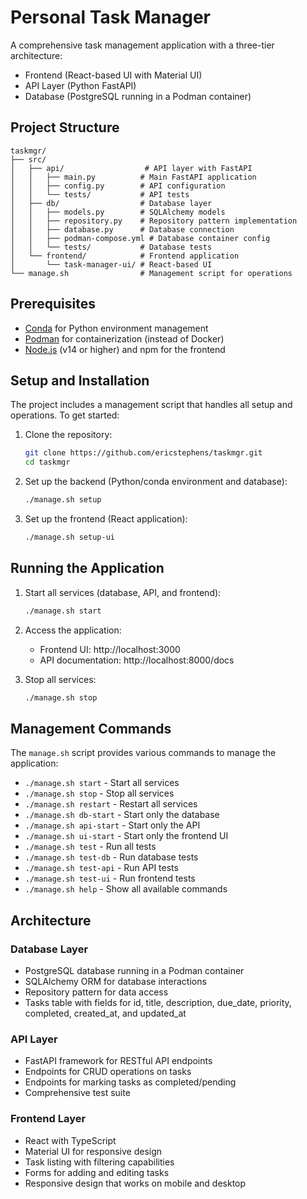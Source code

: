 # Personal Task Manager

A comprehensive task management application with a three-tier architecture:
- Frontend (React-based UI with Material UI)
- API Layer (Python FastAPI)
- Database (PostgreSQL running in a Podman container)

## Project Structure

```
taskmgr/
├── src/
│   ├── api/                  # API layer with FastAPI
│   │   ├── main.py          # Main FastAPI application
│   │   ├── config.py        # API configuration
│   │   └── tests/           # API tests
│   ├── db/                  # Database layer
│   │   ├── models.py        # SQLAlchemy models
│   │   ├── repository.py    # Repository pattern implementation
│   │   ├── database.py      # Database connection
│   │   ├── podman-compose.yml # Database container config
│   │   └── tests/           # Database tests
│   └── frontend/            # Frontend application
│       └── task-manager-ui/ # React-based UI
└── manage.sh                # Management script for operations
```

## Prerequisites

- [Conda](https://docs.conda.io/en/latest/) for Python environment management
- [Podman](https://podman.io/) for containerization (instead of Docker)
- [Node.js](https://nodejs.org/) (v14 or higher) and npm for the frontend

## Setup and Installation

The project includes a management script that handles all setup and operations. To get started:

1. Clone the repository:
   ```bash
   git clone https://github.com/ericstephens/taskmgr.git
   cd taskmgr
   ```

2. Set up the backend (Python/conda environment and database):
   ```bash
   ./manage.sh setup
   ```

3. Set up the frontend (React application):
   ```bash
   ./manage.sh setup-ui
   ```

## Running the Application

1. Start all services (database, API, and frontend):
   ```bash
   ./manage.sh start
   ```

2. Access the application:
   - Frontend UI: http://localhost:3000
   - API documentation: http://localhost:8000/docs

3. Stop all services:
   ```bash
   ./manage.sh stop
   ```

## Management Commands

The `manage.sh` script provides various commands to manage the application:

- `./manage.sh start` - Start all services
- `./manage.sh stop` - Stop all services
- `./manage.sh restart` - Restart all services
- `./manage.sh db-start` - Start only the database
- `./manage.sh api-start` - Start only the API
- `./manage.sh ui-start` - Start only the frontend UI
- `./manage.sh test` - Run all tests
- `./manage.sh test-db` - Run database tests
- `./manage.sh test-api` - Run API tests
- `./manage.sh test-ui` - Run frontend tests
- `./manage.sh help` - Show all available commands

## Architecture

### Database Layer

- PostgreSQL database running in a Podman container
- SQLAlchemy ORM for database interactions
- Repository pattern for data access
- Tasks table with fields for id, title, description, due_date, priority, completed, created_at, and updated_at

### API Layer

- FastAPI framework for RESTful API endpoints
- Endpoints for CRUD operations on tasks
- Endpoints for marking tasks as completed/pending
- Comprehensive test suite

### Frontend Layer

- React with TypeScript
- Material UI for responsive design
- Task listing with filtering capabilities
- Forms for adding and editing tasks
- Responsive design that works on mobile and desktop
